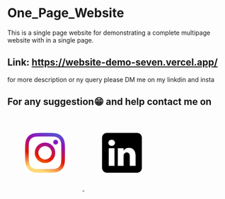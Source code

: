 # One_Page_Website

This is a single page website for demonstrating a complete multipage website with in a single page.

## Link: https://website-demo-seven.vercel.app/

for more description or ny query please DM me  on my linkdin and insta

## For any suggestion:grin: and help contact me on
<a  href= "https://www.instagram.com/electro_react/"  target="_blank" ><img src="./readme_docs/instagram.png" width="90" height="90" style="padding:40px" />
<a href= "https://www.linkedin.com/in/yogesh-rana-992a25166/"  target="_blank" ><img src="./readme_docs/linkdin.png" width="90" height="90" style="padding:40px"/>
